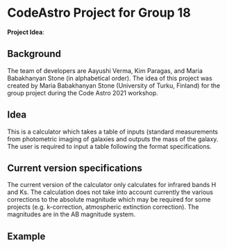 # CodeAstro Project for Group 18

**Project Idea**:

Background
----------
The team of developers are Aayushi Verma, Kim Paragas, and Maria Babakhanyan Stone (in alphabetical order).
The idea of this project was created by Maria Babakhanyan Stone (University of Turku, Finland) for the group project during the Code Astro 2021 workshop.

Idea
----------
This is a calculator which takes a table of inputs (standard measurements from photometric imaging of galaxies and outputs the mass of the galaxy.
The user is required to input a table following the format specifications.

Current version specifications
----------
The current version of the calculator only calculates for infrared bands H and Ks.
The calculation does not take into account currently the various corrections to the absolute magnitude which may be required for some projects (e.g. k-correction, atmospheric extinction correction).
The magnitudes are in the AB magnitude system.

Example
----------


